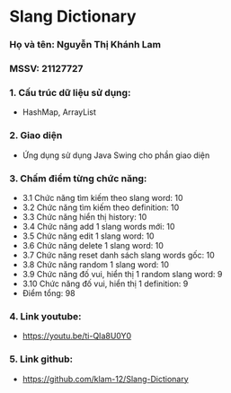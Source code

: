 # Slang Dictionary

### Họ và tên: Nguyễn Thị Khánh Lam
### MSSV: 21127727

### 1. Cấu trúc dữ liệu sử dụng: 
- HashMap, ArrayList
### 2. Giao diện
- Ứng dụng sử dụng Java Swing cho phần giao diện
### 3. Chấm điểm từng chức năng:
- 3.1 Chức năng tìm kiếm theo slang word: 10
- 3.2 Chức năng tìm kiếm theo definition: 10
- 3.3 Chức năng hiển thị history: 10
- 3.4 Chức năng add 1 slang words mới: 10
- 3.5 Chức năng edit 1 slang word: 10
- 3.6 Chức năng delete 1 slang word: 10
- 3.7 Chức năng reset danh sách slang words gốc: 10
- 3.8 Chức năng random 1 slang word: 10
- 3.9 Chức năng đố vui, hiển thị 1 random slang word: 9
- 3.10 Chức năng đố vui, hiển thị 1 definition: 9
- Điểm tổng: 98
### 4. Link youtube:
- https://youtu.be/ti-QIa8U0Y0
### 5. Link github:
- https://github.com/klam-12/Slang-Dictionary